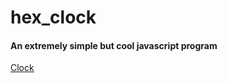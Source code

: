# hex_clock

#### An extremely simple but cool javascript program ####

[Clock](https://vlx2000.github.io/hex_clock/)
